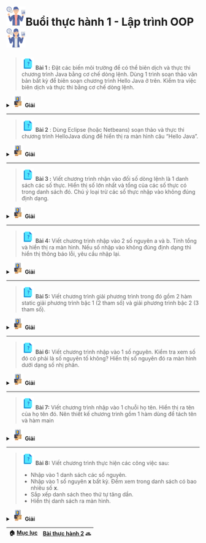 # ![Executive Male.png](https://raw.githubusercontent.com/Zenfection/Image/master/2021/03/05-19-06-19-Executive%20Male.png)Buổi thực hành 1 - Lập trình OOP ![Executive Female.png](https://raw.githubusercontent.com/Zenfection/Image/master/2021/03/05-19-07-40-Executive%20Female.png)

> ![icons8-questions.png](https://raw.githubusercontent.com/Zenfection/Image/master/2021/03/05-12-38-09-icons8-questions.png) **Bài 1 :** Đặt các biến môi trường để có thể biên dịch và thực thi chương trình Java bằng cơ chế dòng lệnh. Dùng 1 trình soạn thảo văn bản bất kỳ để biên soạn chương trình Hello Java ở trên. Kiểm tra việc biên dịch và thực thi bằng cơ chế dòng lệnh.

<details>
<summary><b><img src="https://raw.githubusercontent.com/Zenfection/Image/master/2021/03/05-12-35-26-E%20Learning.png"> Giải</b></summary>

<br>

Làm theo Guide sau : [Cài đặt Java](https://github.com/Zenfection/Java/blob/master/Java%20Basic/2.CaiDat.md)

</details>

---

> ![icons8-questions.png](https://raw.githubusercontent.com/Zenfection/Image/master/2021/03/05-12-38-09-icons8-questions.png) **Bài 2** : Dùng Eclipse (hoặc Netbeans) soạn thảo và thực thi chương trình HelloJava dùng để hiển thị ra màn hình câu “Hello Java”.

<details>
<summary><b><img src="https://raw.githubusercontent.com/Zenfection/Image/master/2021/03/05-12-35-26-E%20Learning.png"> Giải</b></summary>

<br>

Tạo project Java và tạo 1 file `BT_2.java`

```java
public static void main(String[] args) {
    System.out.println("Hello World");
}
```

</details>

---

>  ![icons8-questions.png](https://raw.githubusercontent.com/Zenfection/Image/master/2021/03/05-12-38-09-icons8-questions.png) **Bài 3 :** Viết chương trình nhận vào đối số dòng lệnh là 1 danh sách các số thực. Hiển thị số lớn nhất và tổng của các số thực có trong danh sách đó. Chú ý loại trừ các số thực nhập vào không đúng định dạng.

<details>
<summary><b><img src="https://raw.githubusercontent.com/Zenfection/Image/master/2021/03/05-12-35-26-E%20Learning.png"> Giải</b></summary>

<br>

```java
public static float[] inputList(int n){
    Scanner sc = new Scanner(System.in);
    float[] floatNumber = new float[n];
    float x;
    try {
        for (int i = 0; i < n; i++) {
            System.out.print("Nhập x" + i + " =");
            float as = Float.parseFloat(sc.nextLine());
            floatNumber[i] = x;
        }
    } catch (Exception e) {
        System.out.println("Bạn định dạng không phải số thực");
    }
    return floatNumber;
}
```

```java
public static float maxNumber(float[] List){
    float max = List[0];
    for (float item : List) {
        if(max < item){
            max = item;
        }
    }
    return max;
}
```

```java
public static float sumNumber(float[] List){
    float sum = 0;
    for (float item : List) {
        sum += item;
    }
    return sum;
}
```

</details>

---

> ![icons8-questions.png](https://raw.githubusercontent.com/Zenfection/Image/master/2021/03/05-12-38-09-icons8-questions.png) **Bài 4:** Viết chương trình nhập vào 2 số nguyên a và b. Tính tổng và hiển thị ra màn hình. Nếu số nhập vào không đúng định dạng thì hiển thị thông báo lỗi, yêu cầu nhập lại.

<details>
<summary><b><img src="https://raw.githubusercontent.com/Zenfection/Image/master/2021/03/05-12-35-26-E%20Learning.png"> Giải</b></summary>

<br>

```java
public static void main(String[] args) {
    Scanner sc = new Scanner(System.in);
    int a,b;
    try {
        System.out.print("Nhập a = ");
        a = sc.nextInt();
        System.out.print("Nhập b = ");
        b = sc.nextInt();
        System.out.println("Tổng a và b là " + (a+b));
    } catch (Exception e) {
        System.out.println("Bạn nhập sai định dạng số nguyên");
    }
}
```

</details>

---

> ![icons8-questions.png](https://raw.githubusercontent.com/Zenfection/Image/master/2021/03/05-12-38-09-icons8-questions.png) **Bài 5:** Viết chương trình giải phương trình trong đó gồm 2 hàm static giải phương trình bậc 1 (2 tham số) và giải phương trình bậc 2 (3 tham số).

<details>
<summary><b><img src="https://raw.githubusercontent.com/Zenfection/Image/master/2021/03/05-12-35-26-E%20Learning.png"> Giải</b></summary>

<br>

```java
public static void PT_bac1(float a,float b){
    if(a == 0){
        if(b == 0)
            System.out.println("Phương trình vô số nghiệm");
        else
            System.out.println("Phương trình vô nghiệm");
    }
    else{
        System.out.println("Phương trình có nghiệm x = " + (-b/a));
    }
}
```

```java
public static void PT_bac2(float a,float b,float c){
    if(a == 0){
        PT_bac1(b,c);
    }
    else{
        double delta = (Math.pow(b, 2) - 4 * a * c);
        if(delta < 0)
            System.out.println("Phương trình vô nghiệm");
        else if(delta == 0)
            System.out.println("Phương trình có nghiệm kép x = " + (-b / (2 * a)));
        else{
            double x1 = (-b + Math.sqrt(delta)) / (2 * a);
            double x2 = (-b - Math.sqrt(delta)) / (2 * a);
            System.out.println("Phương trình có 2 nghiệm phân biệt");
            System.out.println("x1 = " + x1);
            System.out.println("x2 = " + x2);
        }
    }
}
```

</details>

---

> ![icons8-questions.png](https://raw.githubusercontent.com/Zenfection/Image/master/2021/03/05-12-38-09-icons8-questions.png) **Bài 6:** Viết chương trình nhập vào 1 số nguyên. Kiểm tra xem số đó có phải là số nguyên tố không? Hiển thị số nguyên đó ra màn hình dưới dạng số nhị phân.

<details>
<summary><b><img src="https://raw.githubusercontent.com/Zenfection/Image/master/2021/03/05-12-35-26-E%20Learning.png"> Giải</b></summary>

<br>

```java
public static boolean checkPrime(int n){
    if(n < 2)
        return true;
    else{
        for (int i = 2; i <= Math.sqrt(n); i++) {
            if(n % i == 0){
                return false;
            }
        }
    }
    return true;
}
```

```java
public static String numberToBinary(int n){
    return Integer.toBinaryString(n);
}
```

</details>

---

> ![icons8-questions.png](https://raw.githubusercontent.com/Zenfection/Image/master/2021/03/05-12-38-09-icons8-questions.png) **Bài 7:** Viết chương trình nhập vào 1 chuỗi họ tên. Hiển thị ra tên của họ tên đó. Nên thiết kế chương trình gồm 1 hàm dùng để tách tên và hàm main

<details>
<summary><b><img src="https://raw.githubusercontent.com/Zenfection/Image/master/2021/03/05-12-35-26-E%20Learning.png"> Giải</b></summary>

<br>

```java
public static void main(String[] args) {
    Scanner sc = new Scanner(System.in);
    System.out.print("Nhập họ và tên : ");
    String fullName = sc.nextLine();
    String[] splitFullName = fullName.split(" ");
    int length = splitFullName.length;
    System.out.println("Tên của bạn là : " + splitFullName[length - 1]);
    sc.close();
}
```

</details>

---

> ![icons8-questions.png](https://raw.githubusercontent.com/Zenfection/Image/master/2021/03/05-12-38-09-icons8-questions.png) **Bài 8:** Viết chương trình thực hiện các công việc sau:
> 
> - Nhập vào 1 danh sách các số nguyên.
> - Nhập vào 1 số nguyên **x** bất kỳ. Đếm xem trong danh sách có bao nhiêu số **x**.
> - Sắp xếp danh sách theo thứ tự tăng dần.
> - Hiển thị danh sách ra màn hình.

<details>
<summary><b><img src="https://raw.githubusercontent.com/Zenfection/Image/master/2021/03/05-12-35-26-E%20Learning.png"> Giải</b></summary>

<br>

```java
public static int[] inputList(int n){
    Scanner sc = new Scanner(System.in);
    int[] intNumber = new int[n];
    for (int i = 0; i < n; i++) {
        System.out.println("Nhập i" + i + "= ");
        int x = sc.nextInt();
        intNumber[i] = x;
    }
    return intNumber;
}
```

```java
public static int countFind(int x,int[] List){
    int find = 0;
    for (int i : List) {
        if(i == x){
            find++;
        }
    }
    return find;
}
```

```java
public static void sortAscending(int[] List){
    Arrays.sort(List);
}
```

```java
public static void printList(int[] List){
    for (int i : List) {
        System.out.print(i+" ");
    }
}
```

</details>

| 🏠 [Mục lục](https://github.com/Zenfection/HPCTU) | [Bài thực hành 2](https://github.com/Zenfection/HPCTU/blob/main/LTHDT/buoi2.md) 🔜 |
| ------------------------------------------------- | -------------------------------------------------------------------------------------- |
